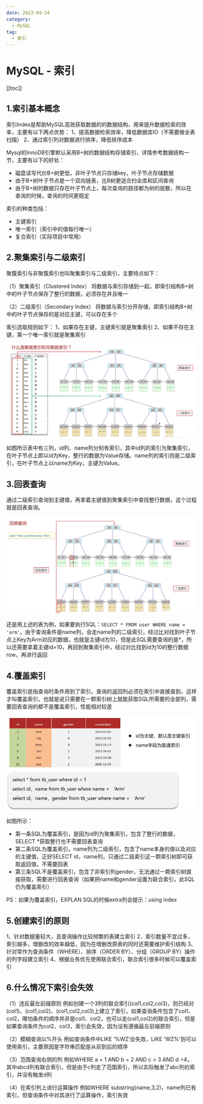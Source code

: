 ```yaml
---
date: 2023-04-24
category:
  - MySQL
tag:
  - 索引
---
```


# MySQL - 索引

[[toc]]


## 1.索引基本概念

索引Index是帮助MySQL高效获取数据的的数据结构，用来提升数据检索的效率，主要有以下两点优势：
1、提高数据检索效率，降低数据库IO（不需要做全表扫描）
2、通过索引列对数据进行排序，降低排序成本

Mysql的InnoDB引擎默认采用B+树的数据结构存储索引，详情参考数据结构一节，主要有以下的好处：
- 磁盘读写代价B+树更低，非叶子节点只存储key，叶子节点存储数据
- 由于B+树叶子节点是一个双向链表，比B树更适合扫全库和区间查询
- 由于B+树的数据只存在叶子节点上，每次查询的路径都为树的层数，所以在查询的时候，查询的时间更稳定

索引的种类包括：
- 主键索引
- 唯一索引（索引中的值每行唯一）
- 复合索引（实际项目中常用）


## 2.聚集索引与二级索引
聚簇索引与非聚簇索引也叫聚集索引与二级索引，主要特点如下：

（1）聚集索引（Clustered Index）
将数据与索引存储到一起，即索引结构B+树中的叶子节点保存了整行的数据，必须存在并且唯一

（2）二级索引（Secondary Index）
将数据与索引分开存储，即索引结构B+树中的叶子节点保存的是对应主键，可以存在多个

索引选取规则如下：
1、如果存在主键，主键索引就是聚集索引
2、如果不存在主键，第一个唯一索引就是聚集索引

![](./image/index-kind.png)

如图所示表中有三列，id列、name列分别有索引，其中id列的索引为聚集索引，在叶子节点上即以id为Key，整行的数据为Value存储。name列的索引则是二级索引，在叶子节点上以name为Key，主键为Value。

## 3.回表查询
通过二级索引查询到主键值，再拿着主键值到聚集索引中查找整行数据，这个过程就是回表查询。

![](./image/back-to-search.png)

还是用上述的表为例，如果要执行SQL：`SELECT * FROM user WHERE name = 'arm'`，由于查询条件是name列，会走name列的二级索引，经过比对找到叶子节点上Key为Arm对应的数据，也就是主键id为10，但是此SQL需要查询的是*，所以还需要拿着主键id=10，再回到聚集索引中，经过对比找到id为10的整行数据row，再进行返回


## 4.覆盖索引
覆盖索引是指查询时条件用到了索引，查询的返回列必须在索引中直接查到，这样才叫覆盖索引，也就是说只需要在一颗索引树上就能获取SQL所需要的全部列，需要回表查询的都不是覆盖索引，性能相对较差

![](./image/use-index.png)

如图所示：
- 第一条SQL为覆盖索引，是因为id列为聚集索引，包含了整行的数据，SELECT *获取整行也不需要回表查询
- 第二条SQL为覆盖索引，name列为二级索引，包含了name本身的值以及对应的主键值，正好SELECT id，name列，只通过二级索引这一颗索引树即可获取返回值，不需要回表
- 第三条SQL不是覆盖索引，包含了非索引列gender，无法通过一颗索引树直接获取，需要进行回表查询（如果把name和gender设置为联合索引，此SQL仍为覆盖索引）

PS：如果为覆盖索引，EXPLAN SQL的时候extra列会提示：using index


## 5.创建索引的原则
1、针对数据量较大，且查询操作比较频繁的表建立索引
2、索引数量不宜过多，索引越多，增删改的效率越低，因为在增删改原表的同时还需要维护索引结构
3、针对常作为查询条件（WHERE）、排序（ORDER BY）、分组（GROUP BY）操作的列字段建立索引
4、根据业务优先使用联合索引，联合索引很多时候可以覆盖索引

## 6.什么情况下索引会失效
（1）违反最左前缀原则
例如创建一个3列的联合索引(col1,col2,col3)，则已经对(col1)、(col1,col2)、(col1,col2,col3)上建立了索引，如果查询条件包含了col1、col2，哪怕条件的顺序并非是col1、col2，也可以走(col1,col2)的联合索引，但是如果查询条件为col2、col3，索引会失效，因为没有遵循最左前缀原则

（2）模糊查询以%开头
例如查询条件中LIKE ‘%WZ’会失效，LIKE 'WZ%'则可以使用索引，主要原因是字符串匹配是从前到后的顺序

（3）范围查询右侧的列
例如WHERE a = 1 AND b = 2 AND c > 3 AND d =4，其中abcd列有联合索引，但是由于c列走了范围索引，所以实际触发了abc列的索引，并没有触发d列

（4）在索引列上进行运算操作
例如WHERE substring(name,3,2)，name列已有索引，但查询条件中对其进行了运算操作，索引失效